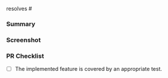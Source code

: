 <!-- Mention the issue that this PR resolves. Delete if there is no corresponding issue -->
resolves #

### Summary
<!-- 
Add a few sentences describing the main changes introduced in this PR
This is only relevant, if there is no issue that already contains the information
-->

### Screenshot
<!-- 
When applicable, add a screenshot showing the main effect this PR has, even if "trivial":
e.g. changed layout, changed button text, different logging in backend.
This helps others quickly grasping what you did even if they are not familiar with the code base.
-->

### PR Checklist
<!-- Check completed items of strikethrough irrelevant items (using ~~text~~) -->
- [ ] The implemented feature is covered by an appropriate test.
